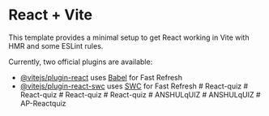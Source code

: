 # React + Vite

This template provides a minimal setup to get React working in Vite with HMR and some ESLint rules.

Currently, two official plugins are available:

- [@vitejs/plugin-react](https://github.com/vitejs/vite-plugin-react/blob/main/packages/plugin-react/README.md) uses [Babel](https://babeljs.io/) for Fast Refresh
- [@vitejs/plugin-react-swc](https://github.com/vitejs/vite-plugin-react-swc) uses [SWC](https://swc.rs/) for Fast Refresh
#   R e a c t - q u i z  
 #   R e a c t - q u i z  
 #   R e a c t - q u i z  
 #   R e a c t - q u i z  
 #   A N S H U L q U I Z  
 #   A N S H U L q U I Z  
 #   A P - R e a c t q u i z  
 
